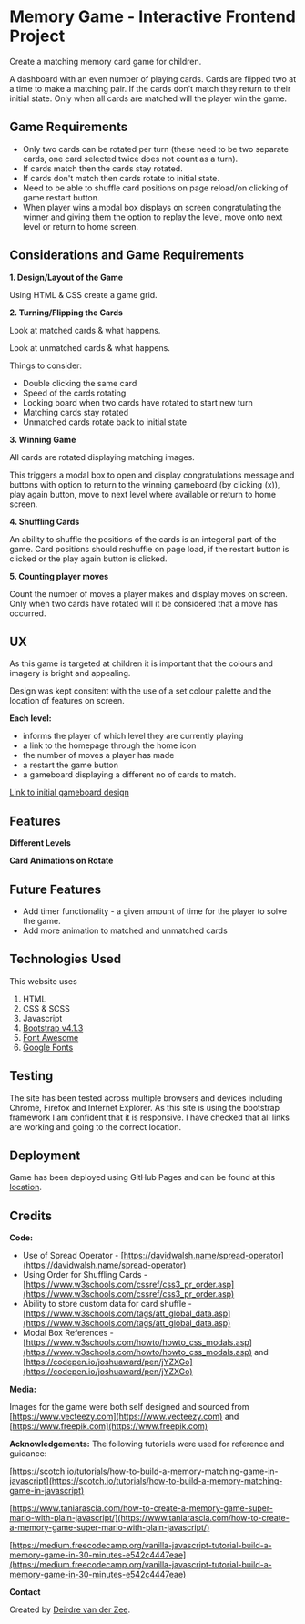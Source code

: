 Memory Game - Interactive Frontend Project
======================================

Create a matching memory card game for children.

A dashboard with an even number of playing cards. Cards are flipped two at a time to make a matching pair. If the cards don't match they return to their initial state. Only when all cards are matched will the player win the game.

Game Requirements
-----------------------------------------
* Only two cards can be rotated per turn (these need to be two separate cards, one card selected twice does not count as a turn).
* If cards match then the cards stay rotated.
* If cards don't match then cards rotate to initial state.
* Need to be able to shuffle card positions on page reload/on clicking of game restart button.
* When player wins a modal box displays on screen congratulating the winner and giving them the option to replay the level, move onto next level or return to home screen.

Considerations and Game Requirements
-----------------------------------------
**1. Design/Layout of the Game**

Using HTML & CSS create a game grid.

**2. Turning/Flipping the Cards**

Look at matched cards & what happens.

Look at unmatched cards & what happens.

Things to consider:
* Double clicking the same card
* Speed of the cards rotating
* Locking board when two cards have rotated to start new turn
* Matching cards stay rotated
* Unmatched cards rotate back to initial state

**3. Winning Game**

All cards are rotated displaying matching images.

This triggers a modal box to open and display congratulations message and buttons with option to return to the winning gameboard (by clicking (x)), play again button, move to next level where available or return to home screen.

**4. Shuffling Cards**

An ability to shuffle the positions of the cards is an integeral part of the game. Card positions should reshuffle on page load, if the restart button is clicked or the play again button is clicked.

**5. Counting player moves**

Count the number of moves a player makes and display moves on screen. Only when two cards have rotated will it be considered that a move has occurred.


UX
-----------------------------------------
As this game is targeted at children it is important that the colours and imagery is bright and appealing.

Design was kept consitent with the use of a set colour palette and the location of features on screen.

**Each level:**
* informs the player of which level they are currently playing
* a link to the homepage through the home icon
* the number of moves a player has made
* a restart the game button
* a gameboard displaying a different no of cards to match.

[Link to initial gameboard design](wireframes/Initial-design-idea.png)


Features
-----------------------------------------

**Different Levels**


**Card Animations on Rotate**





Future Features
-----------------
* Add timer functionality - a given amount of time for the player to solve the game.
* Add more animation to matched and unmatched cards


Technologies Used
-----------------------------------------
This website uses 
1. HTML
2. CSS & SCSS
3. Javascript
4. [Bootstrap v4.1.3](https://getbootstrap.com/)
5. [Font Awesome](https://fontawesome.com/)
6. [Google Fonts](https://fonts.google.com/)


Testing
-----------------------------------------

The site has been tested across multiple browsers and devices including Chrome, Firefox and Internet Explorer. As this site is using the bootstrap framework I am confident that it is responsive. I have checked that all links are working and going to the correct location.


Deployment
-----------------------------------------
Game has been deployed using GitHub Pages and can be found at this [location](https://deevdz.github.io/milestone-project-2/index.html).


Credits
-----------------------------------------
**Code:**

* Use of Spread Operator - [https://davidwalsh.name/spread-operator](https://davidwalsh.name/spread-operator)
* Using Order for Shuffling Cards - [https://www.w3schools.com/cssref/css3_pr_order.asp](https://www.w3schools.com/cssref/css3_pr_order.asp)
* Ability to store custom data for card shuffle - [https://www.w3schools.com/tags/att_global_data.asp](https://www.w3schools.com/tags/att_global_data.asp)
* Modal Box References - [https://www.w3schools.com/howto/howto_css_modals.asp](https://www.w3schools.com/howto/howto_css_modals.asp) and [https://codepen.io/joshuaward/pen/jYZXGo](https://codepen.io/joshuaward/pen/jYZXGo)

**Media:**

Images for the game were both self designed and sourced from [https://www.vecteezy.com](https://www.vecteezy.com) and [https://www.freepik.com](https://www.freepik.com)

**Acknowledgements:**
The following tutorials were used for reference and guidance:

[https://scotch.io/tutorials/how-to-build-a-memory-matching-game-in-javascript](https://scotch.io/tutorials/how-to-build-a-memory-matching-game-in-javascript)

[https://www.taniarascia.com/how-to-create-a-memory-game-super-mario-with-plain-javascript/](https://www.taniarascia.com/how-to-create-a-memory-game-super-mario-with-plain-javascript/)

[https://medium.freecodecamp.org/vanilla-javascript-tutorial-build-a-memory-game-in-30-minutes-e542c4447eae](https://medium.freecodecamp.org/vanilla-javascript-tutorial-build-a-memory-game-in-30-minutes-e542c4447eae)



**Contact**

Created by [Deirdre van der Zee](mailto:deirdrevanderzee@gmail.com).